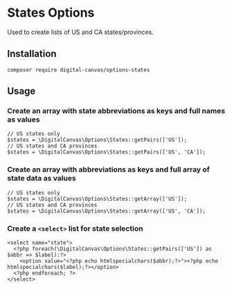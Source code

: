 # States Options

Used to create lists of US and CA states/provinces.

## Installation

```
composer require digital-canvas/options-states
```

## Usage

### Create an array with state abbreviations as keys and full names as values

```
// US states only
$states = \DigitalCanvas\Options\States::getPairs(['US']);
// US states and CA provinces
$states = \DigitalCanvas\Options\States::getPairs(['US', 'CA']);
```

### Create an array with abbreviations as keys and full array of state data as values

```
// US states only
$states = \DigitalCanvas\Options\States::getArray(['US']);
// US states and CA provinces
$states = \DigitalCanvas\Options\States::getArray(['US', 'CA']);
```

### Create a `<select>` list for state selection

```
<select name="state">
  <?php foreach(\DigitalCanvas\Options\States::getPairs(['US']) as $abbr => $label):?>
    <option value="<?php echo htmlspecialchars($abbr);?>"><?php echo htmlspecialchars($label);?></option>
  <?php endforeach; ?>
</select>
```
